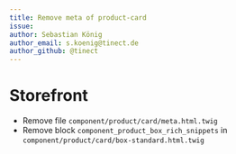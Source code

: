 ```yaml
---
title: Remove meta of product-card
issue:
author: Sebastian König
author_email: s.koenig@tinect.de
author_github: @tinect
---
```

# Storefront
* Remove file `component/product/card/meta.html.twig`
* Remove block `component_product_box_rich_snippets` in `component/product/card/box-standard.html.twig`
